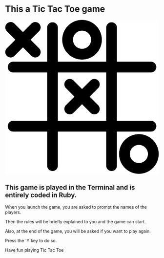 <h1>This a Tic Tac Toe game</h1>


<img src="tic.svg" alt="tictactoe">

<h2>This game is played in the Terminal and is entirely coded in Ruby.</h2>
<p>When you launch the game, you are asked to prompt the names of the players.</p>
<p>Then the rules will be briefly explained to you and the game can start.</p>

<p>Also, at the end of the game, you will be asked if you want to play again.</p>
<p>Press the `Y`key to do so.</p>

<p>Have fun playing Tic Tac Toe</p>
